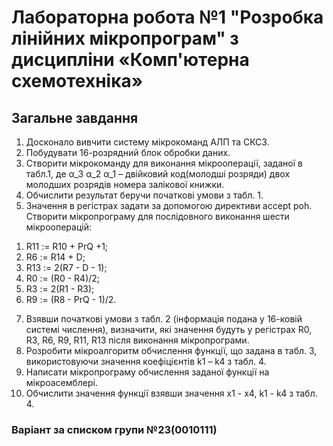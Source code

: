 # Лабораторна робота №1 "Розробка лінійних мікропрограм" з дисципліни «Комп'ютерна схемотехніка»
## Загальне завдання
1) Досконало вивчити систему мікрокоманд АЛП та СКСЗ.
2) Побудувати 16-розрядний блок обробки даних.
3) Створити мікрокоманду для виконання мікрооперації, заданої в табл.1, де α_3 α_2 α_1 – двійковий код(молодші розряди) двох молодших розрядів номера залікової книжки.
4) Обчислити результат беручи початкові умови з табл. 1.
5) Значення в регістрах задати за допомогою директиви accept poh. Створити мікропрограму для послідовного виконання шести мікрооперацій:
1. R11 := R10 + PrQ +1;
2. R6 := R14 + D;
3. R13 := 2(R7 - D - 1);
4. R0 := (R0 - R4)/2;
5. R3 := 2(R1 - R3);
6. R9 := (R8 - PrQ - 1)/2.
7) Взявши початкові умови з табл. 2 (інформація подана у 16-ковій системі числення), визначити, які значення будуть у регістрах R0, R3, R6, R9, R11, R13 після виконання мікропрограми.
8) Розробити мікроалгоритм обчислення функції, що задана в табл. 3, використовуючи значення коефіцієнтів k1 – k4 з табл. 4.
9) Написати мікропрограму обчислення заданої функції на мікроасемблері.
10) Обчислити значення функції взявши значення x1 - x4, k1 - k4 з табл. 4.

### Варіант за списком групи №23(0010111)
